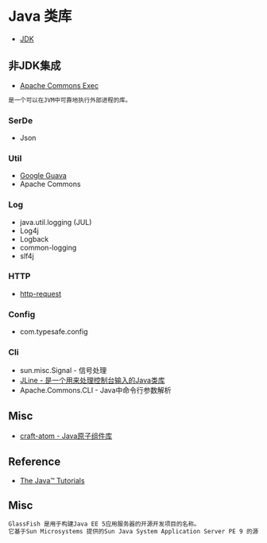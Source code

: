 # Java 类库

* [JDK](JDK.md) 

## 非JDK集成

* [Apache Commons Exec](https://github.com/apache/commons-exec)
```md
是一个可以在JVM中可靠地执行外部进程的库。
```

### SerDe
* Json

### Util
* [Google Guava]()
* Apache Commons

### Log
* java.util.logging (JUL)
* Log4j
* Logback
* common-logging
* slf4j

### HTTP
* [http-request](https://github.com/kevinsawicki/http-request)

### Config
* com.typesafe.config

### Cli
* sun.misc.Signal - 信号处理
* [JLine - 是一个用来处理控制台输入的Java类库](https://jline.github.io/)
* Apache.Commons.CLI - Java中命令行参数解析

## Misc
* [craft-atom - Java原子组件库](https://github.com/mindwind/craft-atom)

## Reference
* [The Java™ Tutorials](https://docs.oracle.com/javase/tutorial/)

## Misc
```md
GlassFish 是用于构建Java EE 5应用服务器的开源开发项目的名称。
它基于Sun Microsystems 提供的Sun Java System Application Server PE 9 的源代码以及Oracle 贡献的TopLink 持久性代码。
```